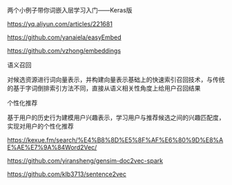 两个小例子带你词嵌入层学习入门——Keras版

https://yq.aliyun.com/articles/221681

https://github.com/yanaiela/easyEmbed

https://github.com/vzhong/embeddings



语义召回

对候选资源进行词向量表示，并构建向量表示基础上的快速索引召回技术，与传统的基于字词倒排索引方法不同，直接从语义相关性角度上给用户召回结果
 
个性化推荐

基于用户的历史行为建模用户兴趣表示，学习用户与推荐候选之间的兴趣匹配度，实现对用户的个性化推荐


https://kexue.fm/search/%E4%B8%8D%E5%8F%AF%E6%80%9D%E8%AE%AE%E7%9A%84Word2Vec/


https://github.com/yiransheng/gensim-doc2vec-spark

https://github.com/klb3713/sentence2vec
